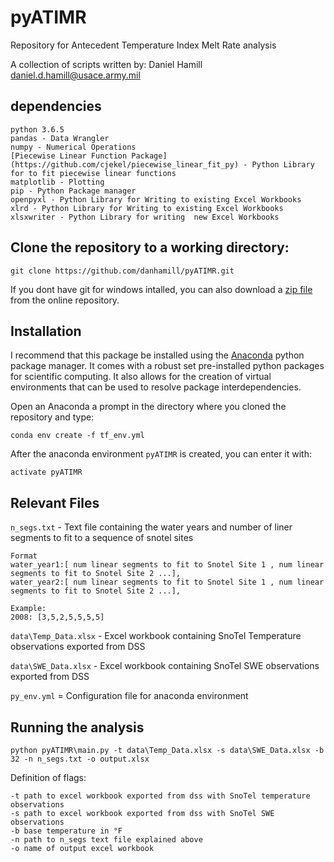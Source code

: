 # pyATIMR

Repository for Antecedent Temperature Index Melt Rate analysis

A collection of scripts written by:
Daniel Hamill daniel.d.hamill@usace.army.mil

## dependencies
```
python 3.6.5
pandas - Data Wrangler
numpy - Numerical Operations
[Piecewise Linear Function Package](https://github.com/cjekel/piecewise_linear_fit_py) - Python Library for to fit piecewise linear functions
matplotlib - Plotting
pip - Python Package manager
openpyxl - Python Library for Writing to existing Excel Workbooks
xlrd - Python Library for Writing to existing Excel Workbooks
xlsxwriter - Python Library for writing  new Excel Workbooks
```

## Clone the repository to a working directory:

```
git clone https://github.com/danhamill/pyATIMR.git
```

If you dont have git for windows intalled, you can also download a [zip file](https://github.com/danhamill/pyATIMR/archive/master.zip) from the online repository.

## Installation

I recommend that this package be installed using the [Anaconda](https://www.anaconda.com/) python package manager.  It comes with a robust set pre-installed python packages for scientific computing.  It also allows for the creation of virtual environments that can be used to resolve package interdependencies.

Open an Anaconda a prompt in the directory where you cloned the repository and type:

```
conda env create -f tf_env.yml
```

After the anaconda environment `pyATIMR` is created, you can enter it with:

```
activate pyATIMR
```


## Relevant Files

`n_segs.txt` - Text file containing the water years and number of liner segments to fit to a sequence of snotel sites
```
Format
water_year1:[ num linear segments to fit to Snotel Site 1 , num linear segments to fit to Snotel Site 2 ...],
water_year2:[ num linear segments to fit to Snotel Site 1 , num linear segments to fit to Snotel Site 2 ...],

Example:
2008: [3,5,2,5,5,5,5]
```

`data\Temp_Data.xlsx` - Excel workbook containing SnoTel Temperature observations exported from DSS

`data\SWE_Data.xlsx` - Excel workbook containing SnoTel SWE observations exported from DSS

`py_env.yml` = Configuration file for anaconda environment

## Running the analysis

```
python pyATIMR\main.py -t data\Temp_Data.xlsx -s data\SWE_Data.xlsx -b 32 -n n_segs.txt -o output.xlsx
```

Definition of flags:
```
-t path to excel workbook exported from dss with SnoTel temperature observations
-s path to excel workbook exported from dss with SnoTel SWE observations
-b base temperature in °F
-n path to n_segs text file explained above
-o name of output excel workbook
```
